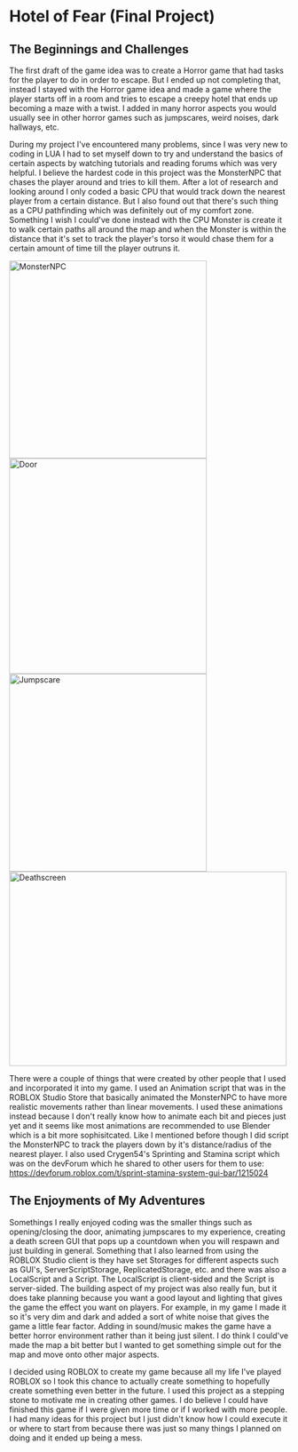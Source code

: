 # Hotel of Fear (Final Project)

## The Beginnings and Challenges

The first draft of the game idea was to create a Horror game that had tasks for the player to do in order to escape. But I ended up not completing that, instead I stayed with the Horror game idea and made a game where the player starts off in a room and tries to escape a creepy hotel that ends up becoming a maze with a twist. I added in many horror aspects you would usually see in other horror games such as jumpscares, weird noises, dark hallways, etc. 

During my project I've encountered many problems, since I was very new to coding in LUA I had to set myself down to try and understand the basics of certain aspects by watching tutorials and reading forums which was very helpful. I believe the hardest code in this project was the MonsterNPC that chases the player around and tries to kill them. After a lot of research and looking around I only coded a basic CPU that would track down the nearest player from a certain distance. But I also found out that there's such thing as a CPU pathfinding which was definitely out of my comfort zone. Something I wish I could've done instead with the CPU Monster is create it to walk certain paths all around the map and when the Monster is within the distance that it's set to track the player's torso it would chase them for a certain amount of time till the player outruns it. 

<img width="356" alt="MonsterNPC" src="https://user-images.githubusercontent.com/79873730/144933807-ab0a99d7-acdc-4e72-88e3-7716a5b6de3d.png"> <img width="356" img height="388" alt="Door" src="https://user-images.githubusercontent.com/79873730/144933805-51d7d783-6934-43b4-8bec-3738af7d5ca2.png"> <img width="356" alt="Jumpscare" src="https://user-images.githubusercontent.com/79873730/144933804-c7762e6d-eb11-449b-ba92-ed02369d4ded.png"> <img width="500" img height="350" alt="Deathscreen" src="https://user-images.githubusercontent.com/79873730/144933803-7b8a2db3-4e10-4897-b5c4-621173d17954.png">

There were a couple of things that were created by other people that I used and incorporated it into my game. I used an Animation script that was in the ROBLOX Studio Store that basically animated the MonsterNPC to have more realistic movements rather than linear movements. I used these animations instead because I don't really know how to animate each bit and pieces just yet and it seems like most animations are recommended to use Blender which is a bit more sophisitcated. Like I mentioned before though I did script the MonsterNPC to track the players down by it's distance/radius of the nearest player. I also used Crygen54's Sprinting and Stamina script which was on the devForum which he shared to other users for them to use: https://devforum.roblox.com/t/sprint-stamina-system-gui-bar/1215024 

## The Enjoyments of My Adventures

Somethings I really enjoyed coding was the smaller things such as opening/closing the door, animating jumpscares to my experience, creating a death screen GUI that pops up a countdown when you will respawn and just building in general. Something that I also learned from using the ROBLOX Studio client is they have set Storages for different aspects such as GUI's, ServerScriptStorage, ReplicatedStorage, etc. and there was also a LocalScript and a Script. The LocalScript is client-sided and the Script is server-sided. The building aspect of my project was also really fun, but it does take planning because you want a good layout and lighting that gives the game the effect you want on players. For example, in my game I made it so it's very dim and dark and added a sort of white noise that gives the game a little fear factor. Adding in sound/music makes the game have a better horror environment rather than it being just silent. I do think I could've made the map a bit better but I wanted to get something simple out for the map and move onto other major aspects.

I decided using ROBLOX to create my game because all my life I've played ROBLOX so I took this chance to actually create something to hopefully create something even better in the future. I used this project as a stepping stone to motivate me in creating other games. I do believe I could have finished this game if I were given more time or if I worked with more people. I had many ideas for this project but I just didn't know how I could execute it or where to start from because there was just so many things I planned on doing and it ended up being a mess.
